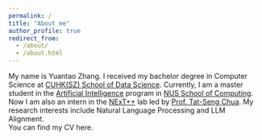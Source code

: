 ```yaml
---
permalink: /
title: "About me"
author_profile: true
redirect_from: 
  - /about/
  - /about.html
---
```


My name is Yuantao Zhang. I received my bachelor degree in Computer Science at [CUHK(SZ) School of Data Science](https://sds.cuhk.edu.cn/en). Currently, I am a master student in the [Artificial Intelligence](https://www.comp.nus.edu.sg/programmes/pg/mcomp-ai/) program in [NUS School of Computing](https://www.comp.nus.edu.sg/).  
Now I am also an intern in the [NExT++](https://www.nextcenter.org/) lab led by [Prof. Tat-Seng Chua](https://www.chuatatseng.com/). My research interests include Natural Language Processing and LLM Alignment.  
You can find my CV here.


